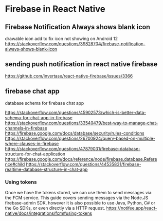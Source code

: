 # Firebase in React Native

## Firebase Notification Always shows blank icon

drawable icon add to fix icon not showing on Android 12
https://stackoverflow.com/questions/39828704/firebase-notification-always-shows-blank-icon

## sending push notification in react native firebase

https://github.com/invertase/react-native-firebase/issues/3366

## firebase chat app

database schema for firebase chat app

https://stackoverflow.com/questions/45902573/which-is-better-data-schema-for-chat-app-in-firebase
https://stackoverflow.com/questions/33540479/best-way-to-manage-chat-channels-in-firebase
https://firebase.google.com/docs/database/security/rules-conditions
https://stackoverflow.com/questions/26700924/query-based-on-multiple-where-clauses-in-firebase
https://stackoverflow.com/questions/47879031/firebase-database-structure-for-chat-application
https://firebase.google.com/docs/reference/node/firebase.database.Reference#child
https://stackoverflow.com/questions/44535831/firebase-realtime-database-structure-in-chat-app

### Using tokens

Once we have the tokens stored, we can use them to send messages via the FCM service. This guide covers sending messages via the Node.JS firebase-admin SDK, however it is also possible to use Java, Python, C# or the Go SDKs, or even directly via a HTTP request.
https://notifee.app/react-native/docs/integrations/fcm#using-tokens
